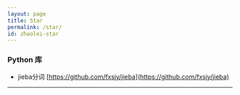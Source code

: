```yaml
---
layout: page
title: Star
permalink: /star/
id: zhaolei-star
---
```


###  Python 库 

* jieba分词  [https://github.com/fxsjy/jieba](https://github.com/fxsjy/jieba) 


---

